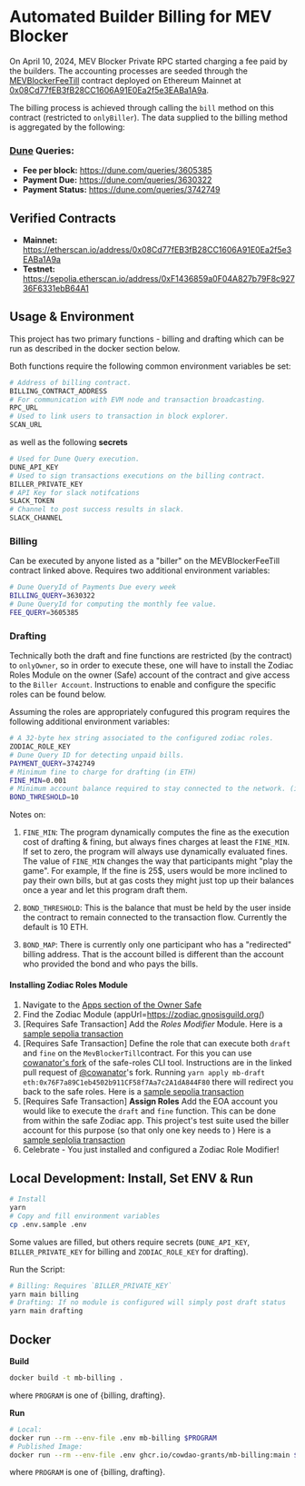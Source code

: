 # Automated Builder Billing for MEV Blocker

On April 10, 2024, MEV Blocker Private RPC started charging a fee paid by the builders.
The accounting processes are seeded through the [MEVBlockerFeeTill](https://github.com/cowprotocol/mev-blocker-till) contract deployed on Ethereum Mainnet at [0x08Cd77fEB3fB28CC1606A91E0Ea2f5e3EABa1A9a](https://etherscan.io/address/0x08Cd77fEB3fB28CC1606A91E0Ea2f5e3EABa1A9a).

The billing process is achieved through calling the `bill` method on this contract (restricted to `onlyBiller`).
The data supplied to the billing method is aggregated by the following:

### [Dune](https://dune.com) Queries:

- **Fee per block:** https://dune.com/queries/3605385
- **Payment Due:** https://dune.com/queries/3630322
- **Payment Status:** https://dune.com/queries/3742749

## Verified Contracts

- **Mainnet:** https://etherscan.io/address/0x08Cd77fEB3fB28CC1606A91E0Ea2f5e3EABa1A9a
- **Testnet:** https://sepolia.etherscan.io/address/0xF1436859a0F04A827b79F8c92736F6331ebB64A1

## Usage & Environment

This project has two primary functions - billing and drafting which can be run as described in the docker section below.

Both functions require the following common environment variables be set:

```sh
# Address of billing contract.
BILLING_CONTRACT_ADDRESS
# For communication with EVM node and transaction broadcasting.
RPC_URL
# Used to link users to transaction in block explorer.
SCAN_URL
```

as well as the following **secrets**

```sh
# Used for Dune Query execution.
DUNE_API_KEY
# Used to sign transactions executions on the billing contract.
BILLER_PRIVATE_KEY
# API Key for slack notifcations
SLACK_TOKEN
# Channel to post success results in slack.
SLACK_CHANNEL
```

### Billing

Can be executed by anyone listed as a "biller" on the MEVBlockerFeeTill contract linked above.
Requires two additional environment variables:

```sh
# Dune QueryId of Payments Due every week
BILLING_QUERY=3630322
# Dune QueryId for computing the monthly fee value.
FEE_QUERY=3605385
```

### Drafting

Technically both the draft and fine functions are restricted (by the contract) to `onlyOwner`, so in order to execute these, one will have to install the Zodiac Roles Module on the owner (Safe) account of the contract and give access to the `Biller Account`. Instructions to enable and configure the specific roles can be found below.

Assuming the roles are appropriately confugured this program requires the following additional environment variables:

```sh
# A 32-byte hex string associated to the configured zodiac roles.
ZODIAC_ROLE_KEY
# Dune Query ID for detecting unpaid bills.
PAYMENT_QUERY=3742749
# Minimum fine to charge for drafting (in ETH)
FINE_MIN=0.001
# Minimum account balance required to stay connected to the network. (in ETH)
BOND_THRESHOLD=10
```

Notes on:

1. `FINE_MIN`: The program dynamically computes the fine as the execution cost of drafting & fining, but always fines charges at least the `FINE_MIN`.
   If set to zero, the program will always use dynamically evaluated fines.
   The value of `FINE_MIN` changes the way that participants might "play the game".
   For example, If the fine is 25$, users would be more inclined to pay their own bills, but at gas costs they might just top up their balances once a year and let this program draft them.

2. `BOND_THRESHOLD`: This is the balance that must be held by the user inside the contract to remain connected to the transaction flow. Currently the default is 10 ETH.

3. `BOND_MAP`: There is currently only one participant who has a "redirected" billing address. That is the account billed is different than the account who provided the bond and who pays the bills.

#### Installing Zodiac Roles Module

1. Navigate to the [Apps section of the Owner Safe](https://app.safe.global/apps?safe=eth:0x76F7a89C1eb4502b911CF58f7Aa7c2A1dA844F80)
2. Find the Zodiac Module (appUrl=https://zodiac.gnosisguild.org/)
3. [Requires Safe Transaction] Add the _Roles Modifier_ Module.
   Here is a [sample sepolia transaction](https://app.safe.global/transactions/tx?safe=sep:0x968b9bDba3816D39445fbb13de3FfA439f85270d&id=multisig_0x968b9bDba3816D39445fbb13de3FfA439f85270d_0xd4c42c9661c50da60d31f91637e4e75707b96a1f48402528708917f104d3c361)
4. [Requires Safe Transaction] Define the role that can execute both `draft` and `fine` on the `MevBlockerTill`contract.
   For this you can use [cowanator's fork](https://github.com/cowanator/safe-roles/pull/1) of the safe-roles CLI tool.
   Instructions are in the linked pull request of [@cowanator](https://github.com/cowanator)'s fork.
   Running `yarn apply mb-draft eth:0x76F7a89C1eb4502b911CF58f7Aa7c2A1dA844F80` there will redirect you back to the safe roles.
   Here is a [sample sepolia transaction](https://app.safe.global/transactions/tx?safe=sep:0x968b9bDba3816D39445fbb13de3FfA439f85270d&id=multisig_0x968b9bDba3816D39445fbb13de3FfA439f85270d_0xc612d0ad8de1e1da889f546dedb1fe26bc13e071fcfcf693cbef8c91aab9ee69)
5. [Requires Safe Transaction] **Assign Roles** Add the EOA account you would like to execute the `draft` and `fine` function.
   This can be done from within the safe Zodiac app.
   This project's test suite used the biller account for this purpose (so that only one key needs to )
   Here is a [sample seplolia transaction](https://app.safe.global/transactions/tx?safe=sep:0x968b9bDba3816D39445fbb13de3FfA439f85270d&id=multisig_0x968b9bDba3816D39445fbb13de3FfA439f85270d_0x3deba2b8af1b3a51d628af094eab5b79bba4b45848e0527a7d19e092062669da)
6. Celebrate - You just installed and configured a Zodiac Role Modifier!

## Local Development: Install, Set ENV & Run

```sh
# Install
yarn
# Copy and fill environment variables
cp .env.sample .env
```

Some values are filled, but others require secrets (`DUNE_API_KEY`, `BILLER_PRIVATE_KEY` for billing and `ZODIAC_ROLE_KEY` for drafting).

Run the Script:

```sh
# Billing: Requires `BILLER_PRIVATE_KEY`
yarn main billing
# Drafting: If no module is configured will simply post draft status
yarn main drafting
```

## Docker

**Build**

```sh
docker build -t mb-billing .
```

where `PROGRAM` is one of {billing, drafting}.

**Run**

```sh
# Local:
docker run --rm --env-file .env mb-billing $PROGRAM
# Published Image:
docker run --rm --env-file .env ghcr.io/cowdao-grants/mb-billing:main $PROGRAM
```

where `PROGRAM` is one of {billing, drafting}.
